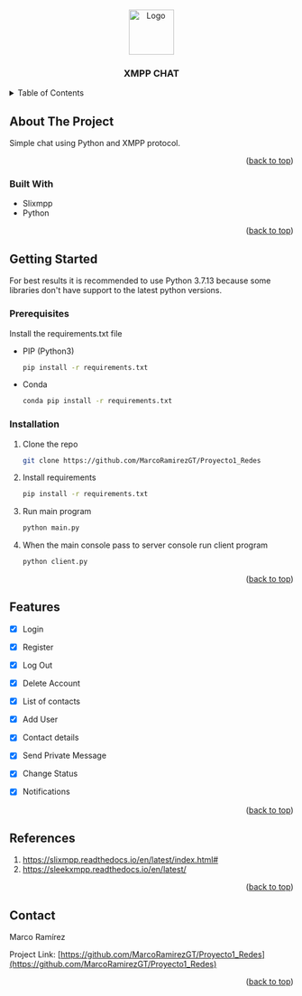 <!-- Improved compatibility of back to top link: See: https://github.com/othneildrew/Best-README-Template/pull/73 -->
<a name="readme-top"></a>
<!--
*** Thanks for checking out the Best-README-Template. If you have a suggestion
*** that would make this better, please fork the repo and create a pull request
*** or simply open an issue with the tag "enhancement".
*** Don't forget to give the project a star!
*** Thanks again! Now go create something AMAZING! :D
-->





<!-- PROJECT SHIELDS -->
<!--
*** I'm using markdown "reference style" links for readability.
*** Reference links are enclosed in brackets [ ] instead of parentheses ( ).
*** See the bottom of this document for the declaration of the reference variables
*** for contributors-url, forks-url, etc. This is an optional, concise syntax you may use.
*** https://www.markdownguide.org/basic-syntax/#reference-style-links
-->

<!-- PROJECT LOGO -->
<br />
<div align="center">
  <a href="https://github.com/MarcoRamirezGT">
    <img src="https://www.altaruru.com/wp-content/uploads/2019/11/220px-XMPP_logo.svg_.png" alt="Logo" width="80" height="80">
  </a>

<h3 align="center">XMPP CHAT</h3>

  
</div>



<!-- TABLE OF CONTENTS -->
<details>
  <summary>Table of Contents</summary>
  <ol>
    <li>
      <a href="#about-the-project">About The Project</a>
      <ul>
        <li><a href="#built-with">Built With</a></li>
      </ul>
    </li>
    <li>
      <a href="#getting-started">Getting Started</a>
      <ul>
        <li><a href="#prerequisites">Prerequisites</a></li>
        <li><a href="#installation">Installation</a></li>
      </ul>
    </li>
    <li><a href="#features">Features</a></li>
    <li><a href="#references">References</a></li>
    <li><a href="#contact">Contact</a></li>
   
  </ol>
</details>



<!-- ABOUT THE PROJECT -->
## About The Project


Simple chat using Python and XMPP protocol.

<p align="right">(<a href="#readme-top">back to top</a>)</p>



### Built With

* Slixmpp
* Python


<p align="right">(<a href="#readme-top">back to top</a>)</p>



<!-- GETTING STARTED -->
## Getting Started
For best results it is recommended to use Python 3.7.13 because some libraries don't have support to the latest python versions.
### Prerequisites
Install the requirements.txt file
* PIP (Python3)
  ```sh
  pip install -r requirements.txt
  ```
* Conda 
  ```sh
  conda pip install -r requirements.txt
  ```
### Installation

1. Clone the repo
   ```sh
   git clone https://github.com/MarcoRamirezGT/Proyecto1_Redes
   ```
2. Install requirements
   ```sh
   pip install -r requirements.txt
   ```
3. Run main program
   ```sh
   python main.py
   ```

4. When the main console pass to server console run client program
   ```sh
   python client.py
   ```
<p align="right">(<a href="#readme-top">back to top</a>)</p>



<!-- USAGE EXAMPLES -->



<!-- ROADMAP -->
## Features 

- [x] Login
- [x] Register
- [x] Log Out
- [x] Delete Account
- [x] List of contacts
- [x] Add User
- [x] Contact details
- [x] Send Private Message
- [x] Change Status
- [x] Notifications
   

<p align="right">(<a href="#readme-top">back to top</a>)</p>



<!-- REFERENCES -->
## References


1. https://slixmpp.readthedocs.io/en/latest/index.html#
2. https://sleekxmpp.readthedocs.io/en/latest/


<p align="right">(<a href="#readme-top">back to top</a>)</p>





<!-- CONTACT -->
## Contact

Marco Ramírez 

Project Link: [https://github.com/MarcoRamirezGT/Proyecto1_Redes](https://github.com/MarcoRamirezGT/Proyecto1_Redes)

<p align="right">(<a href="#readme-top">back to top</a>)</p>





